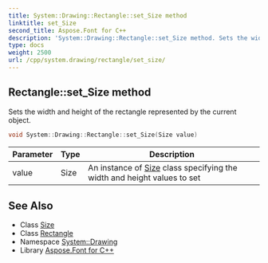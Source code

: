```yaml
---
title: System::Drawing::Rectangle::set_Size method
linktitle: set_Size
second_title: Aspose.Font for C++
description: 'System::Drawing::Rectangle::set_Size method. Sets the width and height of the rectangle represented by the current object in C++.'
type: docs
weight: 2500
url: /cpp/system.drawing/rectangle/set_size/
---
```

## Rectangle::set_Size method


Sets the width and height of the rectangle represented by the current object.

```cpp
void System::Drawing::Rectangle::set_Size(Size value)
```


| Parameter | Type | Description |
| --- | --- | --- |
| value | Size | An instance of [Size](../../size/) class specifying the width and height values to set |

## See Also

* Class [Size](../../size/)
* Class [Rectangle](../)
* Namespace [System::Drawing](../../)
* Library [Aspose.Font for C++](../../../)
